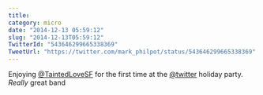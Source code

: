 ```yaml
---
title: 
category: micro
date: "2014-12-13 05:59:12"
slug: "2014-12-13T05:59:12"
TwitterId: "543646299665338369"
TweetUrl: "https://twitter.com/mark_philpot/status/543646299665338369"
---
```


Enjoying [@TaintedLoveSF](https://twitter.com/TaintedLoveSF) for the first time
at the [@twitter](https://twitter.com/twitter) holiday party. _Really_ great
band
